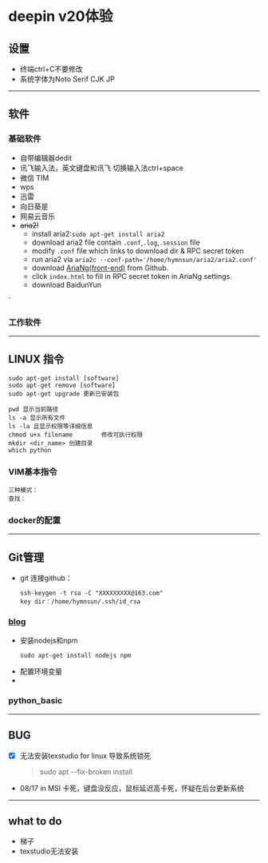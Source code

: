 # deepin v20体验

## 设置
- 终端ctrl+C不要修改
- 系统字体为Noto Serif CJK JP

------
## 软件
### 基础软件
- 自带编辑器dedit
- 讯飞输入法，英文键盘和讯飞 切换输入法ctrl+space
- 微信 TIM
- wps
- 迅雷
- 向日葵是
- 网易云音乐
- ~~aria2!~~
    - install aria2:`sudo apt-get install aria2`
    - download aria2 file contain `.conf`,`.log`,`.session` file
    - modify `.conf` file which links to download dir & RPC secret token
    - run aria2 via `aria2c --conf-path='/home/hymnsun/aria2/aria2.conf'`
    - download [AriaNg(front-end)](https://github.com/mayswind/AriaNg/releases) from Github.
    - click `index.html` to fill in RPC secret token in AriaNg settings.
    - download BaidunYun 

`
### 工作软件


--------

## LINUX 指令
    sudo apt-get install [software]
    sudo apt-get remove [software]
    sudo apt-get upgrade 更新已安装包
        
    pwd 显示当前路径
    ls -a 显示所有文件
    ls -la 且显示权限等详细信息
    chmod u+x filename        修改可执行权限
    mkdir <dir_name> 创建目录
    which python


### VIM基本指令
    三种模式：
    查找：
        

### docker的配置

-------------
## Git管理
- git 连接github：
    ```
    ssh-keygen -t rsa -C "XXXXXXXXX@163.com"
    key dir：/home/hymnsun/.ssh/id_rsa
    ```
### [blog](https://blog.csdn.net/Arisstz/article/details/80708851)
- 安装nodejs和npm
    ```
    sudo apt-get install nodejs npm
    ```
- 配置环境变量
- 


### python_basic

-------
## BUG
- [x] 无法安装texstudio for linux 导致系统锁死
    >  sudo apt --fix-broken install

- 08/17 in MSI 卡死，键盘没反应，鼠标延迟高卡死，怀疑在后台更新系统

------
## what to do
- 梯子
- texstudio无法安装
